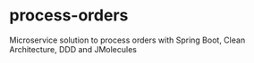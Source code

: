 # process-orders
Microservice solution to process orders with Spring Boot, Clean Architecture, DDD and JMolecules
